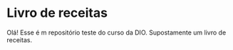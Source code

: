 # Livro de receitas
Olá! Esse é m repositório teste do curso da DIO. Supostamente um livro de receitas.


